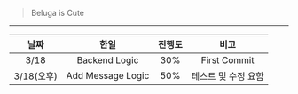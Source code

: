 > Beluga is Cute
___

|날짜|한일|진행도|비고|
|:---:|:---:|:---:|:---:|
|3/18|Backend Logic|30%|First Commit|
|3/18(오후)|Add Message Logic|50%|테스트 및 수정 요함|
